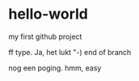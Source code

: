 # hello-world
my first github project

ff type. Ja, het lukt "-)
end of branch

nog een poging. hmm, easy
